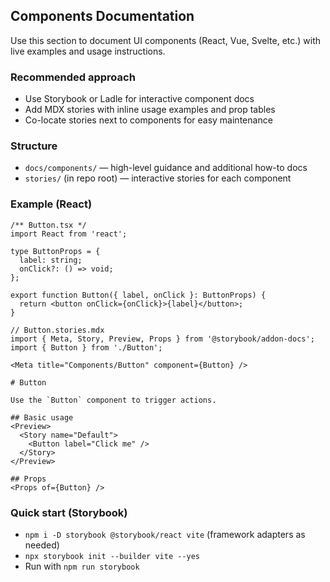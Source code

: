 ## Components Documentation

Use this section to document UI components (React, Vue, Svelte, etc.) with live examples and usage instructions.

### Recommended approach
- Use Storybook or Ladle for interactive component docs
- Add MDX stories with inline usage examples and prop tables
- Co-locate stories next to components for easy maintenance

### Structure
- `docs/components/` — high-level guidance and additional how-to docs
- `stories/` (in repo root) — interactive stories for each component

### Example (React)
```tsx
/** Button.tsx */
import React from 'react';

type ButtonProps = {
  label: string;
  onClick?: () => void;
};

export function Button({ label, onClick }: ButtonProps) {
  return <button onClick={onClick}>{label}</button>;
}
```

```mdx
// Button.stories.mdx
import { Meta, Story, Preview, Props } from '@storybook/addon-docs';
import { Button } from './Button';

<Meta title="Components/Button" component={Button} />

# Button

Use the `Button` component to trigger actions.

## Basic usage
<Preview>
  <Story name="Default">
    <Button label="Click me" />
  </Story>
</Preview>

## Props
<Props of={Button} />
```

### Quick start (Storybook)
- `npm i -D storybook @storybook/react vite` (framework adapters as needed)
- `npx storybook init --builder vite --yes`
- Run with `npm run storybook`
